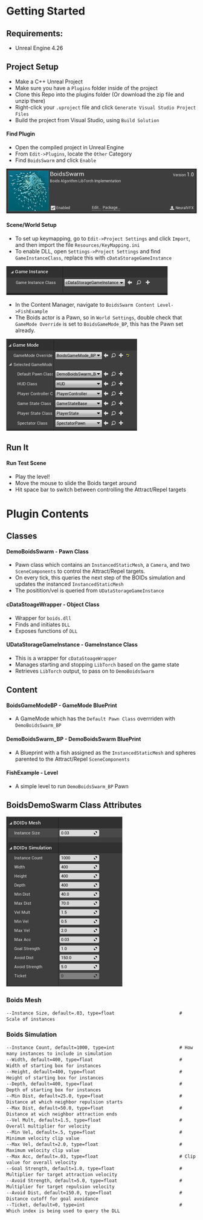 # Getting Started

## Requirements:

- Unreal Engine 4.26

## Project Setup

- Make a C++ Unreal Project 
- Make sure you have a `Plugins` folder inside of the project
- Clone this Repo into the plugins folder (Or download the zip file and unzip there)
- Right-click your `.uproject` file and click `Generate Visual Studio Project Files`
- Build the project from Visual Studio, using `Build Solution`

#### Find Plugin
- Open the compiled project in Unreal Engine
- From `Edit->Plugins`, locate the `Other` Category
- Find `BoidsSwarm` and click `Enable`

![](Images/plugin.png)

#### Scene/World Setup

- To set up keymapping, go to `Edit->Project Settings` and click `Import`, and then import the file `Resources/KeyMapping.ini`
- To enable DLL, open `Settings->Project Settings` and find `GameInstanceClass`, replace this with `cDataStorageGameInstance`

![](Images/game_instance.png)
- In the Content Manager, navigate to `BoidsSwarm Content Level->FishExample`
- The Boids actor is a Pawn, so in `World Settings`, double check that `GameMode Override` is set to `BoidsGameMode_BP`, this has the Pawn set already.

![](Images/game_mode.png)

## Run It

#### Run Test Scene

- Play the level!
- Move the mouse to slide the Boids target around
- Hit space bar to switch between controlling the Attract/Repel targets

# Plugin Contents

## Classes

#### DemoBoidsSwarm - Pawn Class
- Pawn class which contains an `InstancedStaticMesh`, a `Camera`, and two `SceneComponents` to control the Attract/Repel targets.
- On every tick, this queries the next step of the BOIDs simulation and updates the instanced `InstancedStaticMesh`
- The positition/vel is queried from `UDataStorageGameInstance`

#### cDataStoageWrapper - Object Class
- Wrapper for `boids.dll`
- Finds and initiates `DLL`
- Exposes functions of `DLL`

#### UDataStorageGameInstance - GameInstance Class
- This is a wrapper for `cDataStoageWrapper`
- Manages starting and stopping `LibTorch` based on the game state
- Retrieves `LibTorch` output, to pass on to `DemoBoidsSwarm`

## Content

#### BoidsGameModeBP - GameMode BluePrint
- A GameMode which has the `Default Pawn Class` overrriden with `DemoBoidsSwarm_BP`

#### DemoBoidsSwarm_BP - DemoBoidsSwarm BluePrint
- A Blueprint with a fish assigned as the `InstancedStaticMesh` and spheres parented to the Attract/Repel `SceneComponents`

#### FishExample - Level
- A simple level to run `DemoBoidsSwarm_BP` Pawn

## BoidsDemoSwarm Class Attributes

![](Images/attributes.png)

### Boids Mesh
```
--Instance Size, default=.03, type=float                        # Scale of instances
```
### Boids Simulation
```
--Instance Count, default=1000, type=int                        # How many instances to include in simulation
--Width, default=400, type=float                                # Width of starting box for instances
--Height, default=400, type=float                               # Height of starting box for instances
--Depth, default=400, type=float                                # Depth of starting box for instances
--Min Dist, default=25.0, type=float                            # Distance at which neighbor repulsion starts
--Max Dist, default=50.0, type=float                            # Distance at wich neighbor attraction ends
--Vel Mult, default=1.5, type=float                             # Overall multiplier for velocity
--Min Vel, default=.5, type=float                               # Minimum velocity clip value
--Max Vel, default=2.0, type=float                              # Maximum velocity clip value
--Max Acc, default=.03, type=float                              # Clip value for overall velocity
--Goal Strength, default=1.0, type=float                        # Multiplier for target attraction velocity
--Avoid Strength, default=5.0, type=float                       # Multiplier for target repulsion velocity
--Avoid Dist, default=150.0, type=float                         # Distance cutoff for goal avoidance
--Ticket, default=0, type=int                                   # Which index is being used to query the DLL
```

